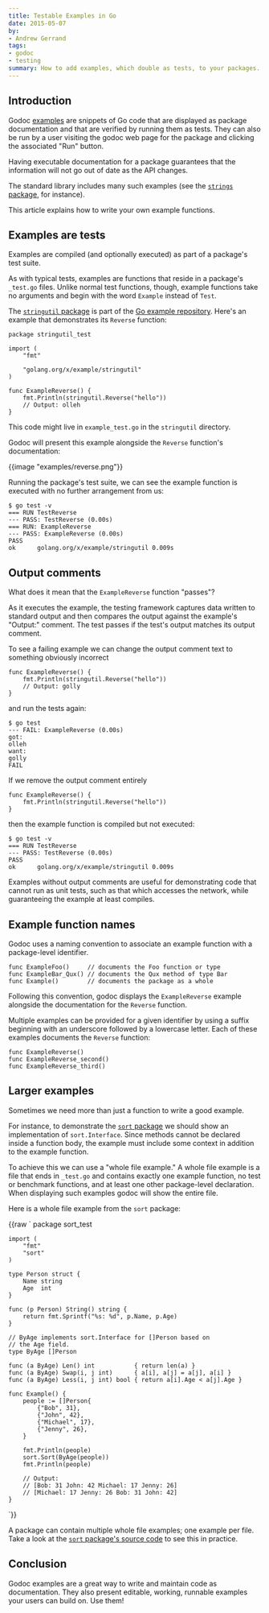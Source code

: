 ```yaml
---
title: Testable Examples in Go
date: 2015-05-07
by:
- Andrew Gerrand
tags:
- godoc
- testing
summary: How to add examples, which double as tests, to your packages.
---
```


## Introduction

Godoc [examples](https://golang.org/pkg/testing/#hdr-Examples) are snippets of
Go code that are displayed as package documentation and that are verified by
running them as tests.
They can also be run by a user visiting the godoc web page for the package
and clicking the associated "Run" button.

Having executable documentation for a package guarantees that the information
will not go out of date as the API changes.

The standard library includes many such examples
(see the [`strings` package](https://golang.org/pkg/strings/#Contains),
for instance).

This article explains how to write your own example functions.

## Examples are tests

Examples are compiled (and optionally executed) as part of a package's test
suite.

As with typical tests, examples are functions that reside in a package's
`_test.go` files.
Unlike normal test functions, though, example functions take no arguments
and begin with the word `Example` instead of `Test`.

The [`stringutil` package](https://pkg.go.dev/golang.org/x/example/stringutil/)
is part of the [Go example repository](https://cs.opensource.google/go/x/example).
Here's an example that demonstrates its `Reverse` function:

	package stringutil_test

	import (
		"fmt"

		"golang.org/x/example/stringutil"
	)

	func ExampleReverse() {
		fmt.Println(stringutil.Reverse("hello"))
		// Output: olleh
	}

This code might live in `example_test.go` in the `stringutil` directory.

Godoc will present this example alongside the `Reverse` function's documentation:

{{image "examples/reverse.png"}}

Running the package's test suite, we can see the example function is executed
with no further arrangement from us:

	$ go test -v
	=== RUN TestReverse
	--- PASS: TestReverse (0.00s)
	=== RUN: ExampleReverse
	--- PASS: ExampleReverse (0.00s)
	PASS
	ok  	golang.org/x/example/stringutil	0.009s

## Output comments

What does it mean that the `ExampleReverse` function "passes"?

As it executes the example,
the testing framework captures data written to standard output
and then compares the output against the example's "Output:" comment.
The test passes if the test's output matches its output comment.

To see a failing example we can change the output comment text to something
obviously incorrect

	func ExampleReverse() {
		fmt.Println(stringutil.Reverse("hello"))
		// Output: golly
	}

and run the tests again:

	$ go test
	--- FAIL: ExampleReverse (0.00s)
	got:
	olleh
	want:
	golly
	FAIL

If we remove the output comment entirely

	func ExampleReverse() {
		fmt.Println(stringutil.Reverse("hello"))
	}

then the example function is compiled but not executed:

	$ go test -v
	=== RUN TestReverse
	--- PASS: TestReverse (0.00s)
	PASS
	ok  	golang.org/x/example/stringutil	0.009s

Examples without output comments are useful for demonstrating code that cannot
run as unit tests, such as that which accesses the network,
while guaranteeing the example at least compiles.

## Example function names

Godoc uses a naming convention to associate an example function with a
package-level identifier.

	func ExampleFoo()     // documents the Foo function or type
	func ExampleBar_Qux() // documents the Qux method of type Bar
	func Example()        // documents the package as a whole

Following this convention, godoc displays the `ExampleReverse` example
alongside the documentation for the `Reverse` function.

Multiple examples can be provided for a given identifier by using a suffix
beginning with an underscore followed by a lowercase letter.
Each of these examples documents the `Reverse` function:

	func ExampleReverse()
	func ExampleReverse_second()
	func ExampleReverse_third()

## Larger examples

Sometimes we need more than just a function to write a good example.

For instance, to demonstrate the [`sort` package](https://golang.org/pkg/sort/)
we should show an implementation of `sort.Interface`.
Since methods cannot be declared inside a function body, the example must
include some context in addition to the example function.

To achieve this we can use a "whole file example."
A whole file example is a file that ends in `_test.go` and contains exactly one
example function, no test or benchmark functions, and at least one other
package-level declaration.
When displaying such examples godoc will show the entire file.

Here is a whole file example from the `sort` package:

{{raw `
	package sort_test

	import (
		"fmt"
		"sort"
	)

	type Person struct {
		Name string
		Age  int
	}

	func (p Person) String() string {
		return fmt.Sprintf("%s: %d", p.Name, p.Age)
	}

	// ByAge implements sort.Interface for []Person based on
	// the Age field.
	type ByAge []Person

	func (a ByAge) Len() int           { return len(a) }
	func (a ByAge) Swap(i, j int)      { a[i], a[j] = a[j], a[i] }
	func (a ByAge) Less(i, j int) bool { return a[i].Age < a[j].Age }

	func Example() {
		people := []Person{
			{"Bob", 31},
			{"John", 42},
			{"Michael", 17},
			{"Jenny", 26},
		}

		fmt.Println(people)
		sort.Sort(ByAge(people))
		fmt.Println(people)

		// Output:
		// [Bob: 31 John: 42 Michael: 17 Jenny: 26]
		// [Michael: 17 Jenny: 26 Bob: 31 John: 42]
	}
`}}

A package can contain multiple whole file examples; one example per file.
Take a look at the [`sort` package's source code](https://golang.org/src/sort/)
to see this in practice.

## Conclusion

Godoc examples are a great way to write and maintain code as documentation.
They also present editable, working, runnable examples your users can build on.
Use them!
